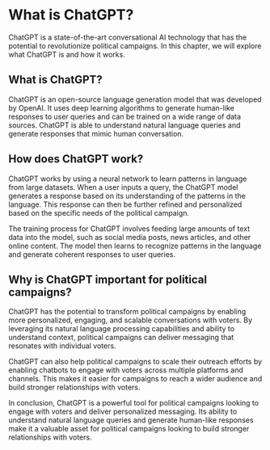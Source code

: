 What is ChatGPT?
==================================================

ChatGPT is a state-of-the-art conversational AI technology that has the potential to revolutionize political campaigns. In this chapter, we will explore what ChatGPT is and how it works.

What is ChatGPT?
----------------

ChatGPT is an open-source language generation model that was developed by OpenAI. It uses deep learning algorithms to generate human-like responses to user queries and can be trained on a wide range of data sources. ChatGPT is able to understand natural language queries and generate responses that mimic human conversation.

How does ChatGPT work?
----------------------

ChatGPT works by using a neural network to learn patterns in language from large datasets. When a user inputs a query, the ChatGPT model generates a response based on its understanding of the patterns in the language. This response can then be further refined and personalized based on the specific needs of the political campaign.

The training process for ChatGPT involves feeding large amounts of text data into the model, such as social media posts, news articles, and other online content. The model then learns to recognize patterns in the language and generate coherent responses to user queries.

Why is ChatGPT important for political campaigns?
-------------------------------------------------

ChatGPT has the potential to transform political campaigns by enabling more personalized, engaging, and scalable conversations with voters. By leveraging its natural language processing capabilities and ability to understand context, political campaigns can deliver messaging that resonates with individual voters.

ChatGPT can also help political campaigns to scale their outreach efforts by enabling chatbots to engage with voters across multiple platforms and channels. This makes it easier for campaigns to reach a wider audience and build stronger relationships with voters.

In conclusion, ChatGPT is a powerful tool for political campaigns looking to engage with voters and deliver personalized messaging. Its ability to understand natural language queries and generate human-like responses make it a valuable asset for political campaigns looking to build stronger relationships with voters.
